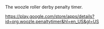 The woozle roller derby penalty timer.

https://play.google.com/store/apps/details?id=org.woozle.penaltytimer&hl=en_US&gl=US
